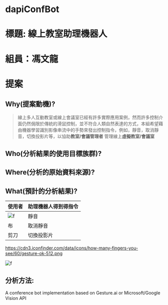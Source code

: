 # dapiConfBot
# 標題: 線上教室助理機器人
# 組員：馮文龍
# 提案
## Why(提案動機)?
> 線上多人互動教室或線上會議室已經有許多實際應用案例，然而許多控制介面仍然侷限於傳統的滑鼠控制，並不符合人類自然表達的方式，本組希望藉由機器學習識別影像串流中的手勢來發出控制指令，例如，靜音，取消靜音，切換投影片等，以協助**教室/會議管理者** 管理線上**虛擬教室/會議室**
## Who(分析結果的使用目標族群)?
## Where(分析的原始資料來源)?
## What(預計的分析結果)?




|使用者|助理機器人得到得指令| 
|--|--| 
|![f]( https://cdn3.iconfinder.com/data/icons/how-many-fingers-you-see/60/gesture-ok-512.png  "hand" )|靜音| 
|布|取消靜音| 
|剪刀|切換投影片|  

https://cdn3.iconfinder.com/data/icons/how-many-fingers-you-see/60/gesture-ok-512.png


![f]( https://cdn3.iconfinder.com/data/icons/how-many-fingers-you-see/60/gesture-ok-512.png  "hand" )


## 分析方法:

A conference bot implementation based on Gesture.ai or Microsoft/Google Vision API
